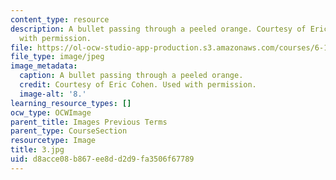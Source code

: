```yaml
---
content_type: resource
description: A bullet passing through a peeled orange. Courtesy of Eric Cohen. Used
  with permission.
file: https://ol-ocw-studio-app-production.s3.amazonaws.com/courses/6-163-strobe-project-laboratory-fall-2005/d8acce08b867ee8dd2d9fa3506f67789_3.jpg
file_type: image/jpeg
image_metadata:
  caption: A bullet passing through a peeled orange.
  credit: Courtesy of Eric Cohen. Used with permission.
  image-alt: '8.'
learning_resource_types: []
ocw_type: OCWImage
parent_title: Images Previous Terms
parent_type: CourseSection
resourcetype: Image
title: 3.jpg
uid: d8acce08-b867-ee8d-d2d9-fa3506f67789
---
```

